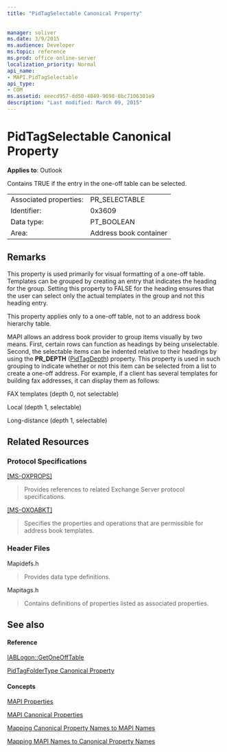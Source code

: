 ```yaml
---
title: "PidTagSelectable Canonical Property"
 
 
manager: soliver
ms.date: 3/9/2015
ms.audience: Developer
ms.topic: reference
ms.prod: office-online-server
localization_priority: Normal
api_name:
- MAPI.PidTagSelectable
api_type:
- COM
ms.assetid: eeecd957-dd50-4849-9698-8bc7106301e9
description: "Last modified: March 09, 2015"
---
```


# PidTagSelectable Canonical Property

  
  
**Applies to**: Outlook 
  
Contains TRUE if the entry in the one-off table can be selected. 
  
|||
|:-----|:-----|
|Associated properties:  <br/> |PR_SELECTABLE  <br/> |
|Identifier:  <br/> |0x3609  <br/> |
|Data type:  <br/> |PT_BOOLEAN  <br/> |
|Area:  <br/> |Address book container  <br/> |
   
## Remarks

This property is used primarily for visual formatting of a one-off table. Templates can be grouped by creating an entry that indicates the heading for the group. Setting this property to FALSE for the heading ensures that the user can select only the actual templates in the group and not this heading entry. 
  
This property applies only to a one-off table, not to an address book hierarchy table. 
  
MAPI allows an address book provider to group items visually by two means. First, certain rows can function as headings by being unselectable. Second, the selectable items can be indented relative to their headings by using the **PR_DEPTH** ([PidTagDepth](pidtagdepth-canonical-property.md)) property. This property is used in such grouping to indicate whether or not this item can be selected from a list to create a one-off address. For example, if a client has several templates for building fax addresses, it can display them as follows: 
  
FAX templates (depth 0, not selectable)
  
 Local (depth 1, selectable) 
  
 Long-distance (depth 1, selectable) 
  
## Related Resources

### Protocol Specifications

[[MS-OXPROPS]](http://msdn.microsoft.com/library/f6ab1613-aefe-447d-a49c-18217230b148%28Office.15%29.aspx)
  
> Provides references to related Exchange Server protocol specifications.
    
[[MS-OXOABKT]](http://msdn.microsoft.com/library/cd5a3e78-1eeb-4a75-88eb-e82c8c96ff31%28Office.15%29.aspx)
  
> Specifies the properties and operations that are permissible for address book templates.
    
### Header Files

Mapidefs.h
  
> Provides data type definitions.
    
Mapitags.h
  
> Contains definitions of properties listed as associated properties.
    
## See also

#### Reference

[IABLogon::GetOneOffTable](iablogon-getoneofftable.md)
  
[PidTagFolderType Canonical Property](pidtagfoldertype-canonical-property.md)
#### Concepts

[MAPI Properties](mapi-properties.md)
  
[MAPI Canonical Properties](mapi-canonical-properties.md)
  
[Mapping Canonical Property Names to MAPI Names](mapping-canonical-property-names-to-mapi-names.md)
  
[Mapping MAPI Names to Canonical Property Names](mapping-mapi-names-to-canonical-property-names.md)

